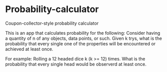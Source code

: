# Probability-calculator
Coupon-collector-style probability calculator

This is an app that calculates probability for the following:
Consider having a quantity of n of any objects, data points, or such. Given k trys, what is the probability that every single one of the properties will be encountered or achieved at least once.

For example: Rolling a 12 headed dice k (k >= 12) times. What is the probability that every single head would be observerd at least once. 
